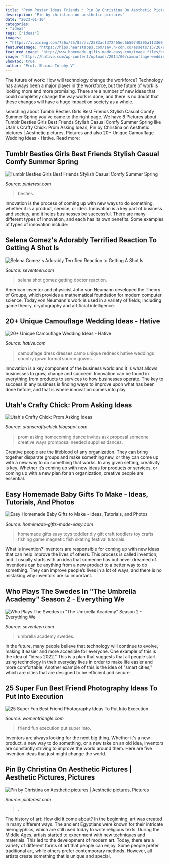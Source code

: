 ```yaml
---
title: "Prom Poster Ideas Friends : Pin By Christina On Aesthetic Pictures"
description: "Pin by christina on aesthetic pictures"
date: "2023-01-10"
categories:
- "ideas"
tags: ["ideas"]
images:
- "https://i.pinimg.com/736x/25/83/ac/2583acf372465ec6b50740305a113360.jpg"
featuredImage: "https://hips.hearstapps.com/sev.h-cdn.co/assets/15/20/980x490/landscape-1431359505-selena-shot.jpg?resize=1200:*"
featured_image: "http://www.homemade-gifts-made-easy.com/image-files/homemade-toddler-toys-montage-800x1299.jpg"
image: "https://hative.com/wp-content/uploads/2014/06/camouflage-wedding-ideas/3-camouflage-wedding-dress.jpg"
ShowToc: true
author: "Prof. Shaina Torphy V"
---
```



The future of work: How will technology change the workforce?
Technology has always been a major player in the workforce, but the future of work is looking more and more promising. There are a number of new ideas that could completely change the way work is done, and there is no doubt that these changes will have a huge impact on society as a whole.

	

		
searching about Tumblr Besties Girls Best Friends Stylish Casual Comfy Summer Spring you've came to the right page. We have 8 Pictures about Tumblr Besties Girls Best Friends Stylish Casual Comfy Summer Spring like Utah&#039;s Crafty Chick: Prom Asking Ideas, Pin by Christina on Aesthetic pictures | Aesthetic pictures, Pictures and also 20+ Unique Camouflage Wedding Ideas - Hative. Read more:
		
    
## Tumblr Besties Girls Best Friends Stylish Casual Comfy Summer Spring

<img loading=lazy src="https://i.pinimg.com/736x/30/cd/9f/30cd9f195c2d2eed0b8da025a9a9015e.jpg" onerror="this.onerror=null;this.src='https://tse1.mm.bing.net/th?id=OIP.PelK7ZPds-I-6cygd6uqdgHaLH&amp;pid=15.1';" alt="Tumblr Besties Girls Best Friends Stylish Casual Comfy Summer Spring">

_Source: pinterest.com_

>besties. 

	

Innovation is the process of coming up with new ways to do something, whether it is a product, service, or idea. Innovation is a key part of business and society, and it helps businesses be successful. There are many different types of innovation, and each has its own benefits. Some examples of types of innovation include:

    
## Selena Gomez&#039;s Adorably Terrified Reaction To Getting A Shot Is

<img loading=lazy src="https://hips.hearstapps.com/sev.h-cdn.co/assets/15/20/980x490/landscape-1431359505-selena-shot.jpg?resize=1200:*" onerror="this.onerror=null;this.src='https://tse3.mm.bing.net/th?id=OIP.a_Xkc0I9zJdlYvUlgTCtaAHaDt&amp;pid=15.1';" alt="Selena Gomez&#039;s Adorably Terrified Reaction to Getting A Shot Is">

_Source: seventeen.com_

>selena shot gomez getting doctor reaction. 

	

American inventor and physicist John von Neumann developed the Theory of Groups, which provides a mathematical foundation for modern computer science. Today,von Neumann's work is used in a variety of fields, including game theory, cryptography and artificial intelligence.

    
## 20+ Unique Camouflage Wedding Ideas - Hative

<img loading=lazy src="https://hative.com/wp-content/uploads/2014/06/camouflage-wedding-ideas/3-camouflage-wedding-dress.jpg" onerror="this.onerror=null;this.src='https://tse3.mm.bing.net/th?id=OIP.hTpEcNAftSVr6QVZdrmEoQHaJ4&amp;pid=15.1';" alt="20+ Unique Camouflage Wedding Ideas - Hative">

_Source: hative.com_

>camouflage dress dresses camo unique redneck hative weddings country gown formal source gowns. 

	

Innovation is a key component of the business world and it is what allows businesses to grow, change and succeed. Innovation can be found in everything from products to services to how businesses operate. The key to success in any business is finding ways to improve upon what has been done before, and that is where innovation comes into play.

    
## Utah&#039;s Crafty Chick: Prom Asking Ideas

<img loading=lazy src="http://4.bp.blogspot.com/-uPWeGLEMCEA/TZ4bKg_hDwI/AAAAAAAAAMY/NhCm7bLDZFY/s1600/IMG_4692.JPG" onerror="this.onerror=null;this.src='https://tse4.mm.bing.net/th?id=OIP.5xNiUc33fy7On2av10PxSgHaJ6&amp;pid=15.1';" alt="Utah&#039;s Crafty Chick: Prom Asking Ideas">

_Source: utahscraftychick.blogspot.com_

>prom asking homecoming dance invites ask proposal someone creative ways promposal needed supplies dances. 

	

Creative people are the lifeblood of any organization. They can bring together disparate groups and make something new, or they can come up with a new way to do something that works. In any given setting, creativity is key. Whether it’s coming up with new ideas for products or services, or coming up with a new plan for an organization, creative people are essential.

    
## Easy Homemade Baby Gifts To Make - Ideas, Tutorials, And Photos

<img loading=lazy src="http://www.homemade-gifts-made-easy.com/image-files/homemade-toddler-toys-montage-800x1299.jpg" onerror="this.onerror=null;this.src='https://tse2.mm.bing.net/th?id=OIP.scl-Afj7IbPx8fB6StctZwHaMB&amp;pid=15.1';" alt="Easy Homemade Baby Gifts to Make - Ideas, Tutorials, and Photos">

_Source: homemade-gifts-made-easy.com_

>homemade gifts easy toys toddler diy gift craft toddlers toy crafts fishing game magnetic fish skating festival tutorials. 

	

What is invention?
Inventors are responsible for coming up with new ideas that can help improve the lives of others. This process is called invention, and it usually starts with an idea that someone has but never dreamed of. Inventions can be anything from a new product to a better way to do something. They can improve people’s lives in a lot of ways, and there is no mistaking why inventors are so important.

    
## Who Plays The Swedes In &quot;The Umbrella Academy&quot; Season 2 - Everything We

<img loading=lazy src="https://hips.hearstapps.com/hmg-prod.s3.amazonaws.com/images/tua-201-unit-01297rc2-1596230326.jpg?crop=1.00xw:0.753xh;0,0.0357xh&amp;resize=1200:*" onerror="this.onerror=null;this.src='https://tse1.mm.bing.net/th?id=OIP.R58vGjCZXXnTKckA23_rLgHaDt&amp;pid=15.1';" alt="Who Plays The Swedes in &quot;The Umbrella Academy&quot; Season 2 - Everything We">

_Source: seventeen.com_

>umbrella academy swedes. 

	

In the future, many people believe that technology will continue to evolve, making it easier and more accesible for everyone. One example of this is the idea of “ideas 2022.” This is a plan that suggests that all people start using technology in their everyday lives in order to make life easier and more comfortable. Another example of this is the idea of “smart cities,” which are cities that are designed to be efficient and secure.

    
## 25 Super Fun Best Friend Photography Ideas To Put Into Execution

<img loading=lazy src="https://www.womentriangle.com/wp-content/uploads/2015/10/little-hearts.jpg" onerror="this.onerror=null;this.src='https://tse1.mm.bing.net/th?id=OIP.0f0eqYyUwN3YXP4yIr4uvwHaJ2&amp;pid=15.1';" alt="25 Super Fun Best Friend Photography Ideas To Put Into Execution">

_Source: womentriangle.com_

>friend fun execution put super into. 

	

Inventors are always looking for the next big thing. Whether it's a new product, a new way to do something, or a new take on an old idea, inventors are constantly striving to improve the world around them. Here are five invention ideas that just might change the world.

    
## Pin By Christina On Aesthetic Pictures | Aesthetic Pictures, Pictures

<img loading=lazy src="https://i.pinimg.com/736x/25/83/ac/2583acf372465ec6b50740305a113360.jpg" onerror="this.onerror=null;this.src='https://tse2.mm.bing.net/th?id=OIP.WnlPt-s2-eLhEqoq6p_UmwHaJ3&amp;pid=15.1';" alt="Pin by Christina on Aesthetic pictures | Aesthetic pictures, Pictures">

_Source: pinterest.com_

>. 

	

The history of art: How did it come about?
In the beginning, art was created in many different ways. The ancient Egyptians were known for their intricate hieroglyphics, which are still used today to write religious texts. During the Middle Ages, artists started to experiment with new techniques and materials. This led to the development of modern art.
Today, there are a variety of different forms of art that people can enjoy. Some people prefer traditional art, while others prefer contemporary methods. However, all artists create something that is unique and special.

